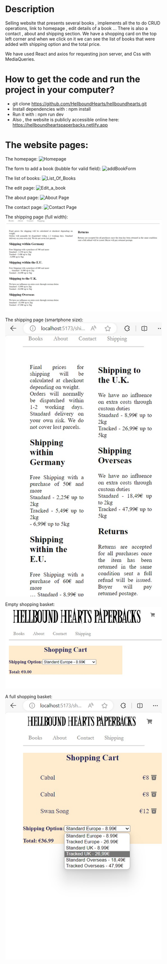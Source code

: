 # Description

Selling website that presents several books , implements all the to do CRUD operations, link to homepage , edit details of a book ...
There is also a contact , about and shipping section.
We have a shopping card on the top left corner and when we click on it we can see the list of books that were 
added  with shipping option and the total price.

We have used React and axios for requesting json server, and Css with MediaQueries.

# How to get the code and run the project in your computer?

- git clone https://github.com/HellboundHearts/hellboundhearts.git
- Install dependencies with : npm install
- Run it with : npm run dev
- Also , the website is publicly accessible online here: https://hellboundheartspaperbacks.netlify.app

# The website pages:

The homepage:
![Homepage](.\assets\presentation\HomePage.jpg "Homepage")

The form to add a book (bubble for valid field):
![addBookForm](.\assets\presentation\addBookForm.jpg "addBookForm")

The list of books:
![List_Of_Books](.\assets\presentation\List_Of_Books.jpg "List_Of_Books")

The edit page:
![Edit_a_book](.\assets\presentation\Edit_a_book.jpg "Edit_a_book")


The about page:
![About Page](.\assets\presentation\About_Page_Photo.png "About Page")

The contact page:
![Contact Page](./assets/presentation/contact_page.jpg "Contact Page")

The shipping page (full width):
![ShippingPage_full_width](https://github.com/HellboundHearts/hellboundhearts/blob/7f1d636b1cab07ec9b21db255a78e6826f8af4df/public/assets/presentation/ShippingPage_full_width.jpg "ShippingPage 1")

The shipping page (smartphone size):
![The shipping page (smartphone size)](https://github.com/HellboundHearts/hellboundhearts/blob/7f1d636b1cab07ec9b21db255a78e6826f8af4df/public/assets/presentation/shippingPage_SmartPhone_Size.jpg "ShippingPage Smartphone")

Empty shopping basket:
![Empty shopping](public\assets\presentation\Empty_shopping.jpg "Empty shopping")

A full shopping basket: 
![full shopping basket](public\assets\presentation\Shopping_small_size.jpg "full shopping basket")